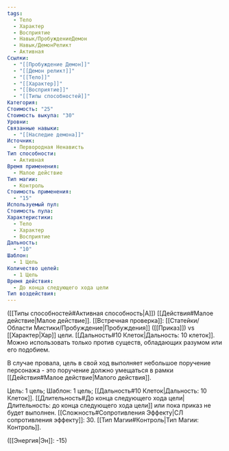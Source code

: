```yaml
---
tags:
  - Тело
  - Характер
  - Восприятие
  - Навык/ПробуждениеДемон
  - Навык/ДемонРеликт
  - Активная
Ссылки:
  - "[[Пробуждение Демон]]"
  - "[[Демон реликт]]"
  - "[[Тело]]"
  - "[[Характер]]"
  - "[[Восприятие]]"
  - "[[Типы способностей]]"
Категория: 
Стоимость: "25"
Стоимость выкупа: "30"
Уровни: 
Связанные навыки:
  - "[[Наследие демона]]"
Источник:
  - Первородная Ненависть
Тип способности:
  - Активная
Время применения:
  - Малое действие
Тип магии:
  - Контроль
Стоимость применения:
  - "15"
Используемый пул: 
Стоимость пула: 
Характеристики:
  - Тело
  - Характер
  - Восприятие
Дальность:
  - "10"
Шаблон:
  - 1 Цель
Количество целей:
  - 1 Цель
Время действия:
  - До конца следующего хода цели
Тип воздействия: 
---
```

([[Типы способностей#Активная способность|А]]) [[Действия#Малое действие|Малое действие]]. [[Встречная проверка]]: [[Статейки/Области Мистики/Пробуждение|Пробуждения]] ([[Приказ]]) vs [[Характер|Хар]] цели. [[Дальность#10 Клеток|Дальность: 10 клеток]]. Можно использовать только против существ, обладающих разумом или его подобием.

В случае провала, цель в свой ход выполняет небольшое поручение персонажа - это поручение должно умещаться в рамки [[Действия#Малое действие|Малого действия]]. 

Цель: 1 цель; Шаблон: 1 цель; [[Дальность#10 Клеток|Дальность: 10 Клеток]]. [[Длительность#До конца следующего хода цели|Длительность: до конца следующего хода цели]] или пока приказ не будет выполнен. [[Сложность#Cопротивления Эффекту|СЛ сопротивления эффекту]]: 30. [[Тип Магии#Контроль|Тип Магии: Контроль]].

([[Энергия|Эн]]: -15)